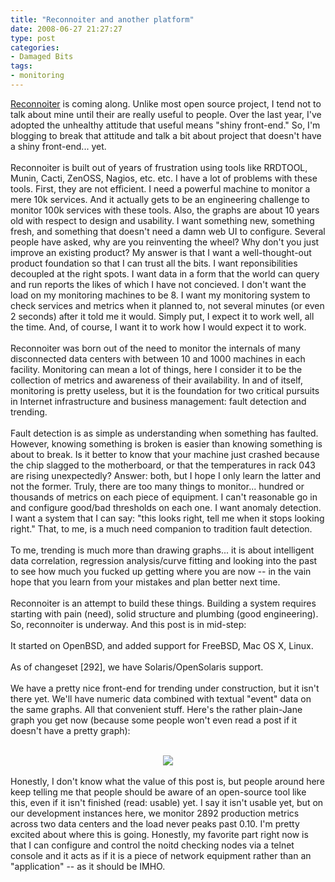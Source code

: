 ```yaml
---
title: "Reconnoiter and another platform"
date: 2008-06-27 21:27:27
type: post
categories:
- Damaged Bits
tags:
- monitoring
---
```


<a href="https://labs.omniti.com/trac/reconnoiter">Reconnoiter</a> is coming along.  Unlike most open source project, I tend not to talk about mine until their are really useful to people.  Over the last year, I've adopted the unhealthy attitude that useful means "shiny front-end."  So, I'm blogging to break that attitude and talk a bit about project that doesn't have a shiny front-end... yet.<br /><br />Reconnoiter is built out of years of frustration using tools like RRDTOOL, Munin, Cacti, ZenOSS, Nagios, etc. etc.  I have a lot of problems with these tools.  First, they are not efficient.  I need a powerful machine to monitor a mere 10k services.  And it actually gets to be an engineering challenge to monitor 100k services with these tools.  Also, the graphs are about 10 years old with respect to design and usability.  I want something new, something fresh, and something that doesn't need a damn web UI to configure.  Several people have asked, why are you reinventing the wheel?  Why don't you just improve an existing product?  My answer is that I want a well-thought-out product foundation so that I can trust all the bits.  I want reponsibilities decoupled at the right spots.  I want data in a form that the world can query and run reports the likes of which I have not concieved.  I don't want the load on my monitoring machines to be 8.  I want my monitoring system to check services and metrics when it planned to, not several minutes (or even 2 seconds) after it told me it would.  Simply put, I expect it to work well, all the time.  And, of course, I want it to work how I would expect it to work.<br /><br />Reconnoiter was born out of the need to monitor the internals of many disconnected data centers with between 10 and 1000 machines in each facility.  Monitoring can mean a lot of things, here I consider it to be the collection of metrics and awareness of their availability.  In and of itself, monitoring is pretty useless, but it is the foundation for two critical pursuits in Internet infrastructure and business management: fault detection and trending.<br /><br />Fault detection is as simple as understanding when something has faulted.  However, knowing something is broken is easier than knowing something is about to break.  Is it better to know that your machine just crashed because the chip slagged to the motherboard, or that the temperatures in rack 043 are rising unexpectedly?  Answer: both, but I hope I only learn the latter and not the former.  Truly, there are too many things to monitor... hundred or thousands of metrics on each piece of equipment.  I can't reasonable go in and configure good/bad thresholds on each one.  I want anomaly detection.  I want a system that I can say: "this looks right, tell me when it stops looking right."  That, to me, is a much need companion to tradition fault detection.<br /><br />To me, trending is much more than drawing graphs... it is about intelligent data correlation, regression analysis/curve fitting and looking into the past to see how much you fucked up getting where you are now -- in the vain hope that you learn from your mistakes and plan better next time.<br /><br />Reconnoiter is an attempt to build these things.  Building a system requires starting with pain (need), solid structure and plumbing (good engineering).  So, reconnoiter is underway.  And this post is in mid-step:<br /><br />It started on OpenBSD, and added support for FreeBSD, Mac OS X, Linux.<br /><br />As of changeset [292], we have Solaris/OpenSolaris support.<br /><br />We have a pretty nice front-end for trending under construction, but it isn't there yet.  We'll have numeric data combined with textual "event" data on the same graphs.  All that convenient stuff.  Here's the rather plain-Jane graph you get now (because some people won't even read a post if it doesn't have a pretty graph):<br /><br /><div align="center"><img style="max-width: 800px;" src="https://www.lethargy.org/%7Ejesus/uploads/noit_bw_graph.png" /><br /></div><br />Honestly, I don't know what the value of this post is, but people around here keep telling me that people should be aware of an open-source tool like this, even if it isn't finished (read: usable) yet.  I say it isn't usable yet, but on our development instances here, we monitor 2892 production metrics across two data centers and the load never peaks past 0.10.  I'm pretty excited about where this is going.  Honestly, my favorite part right now is that I can configure and control the noitd checking nodes via a telnet console and it acts as if it is a piece of network equipment rather than an "application" -- as it should be IMHO.<br />
